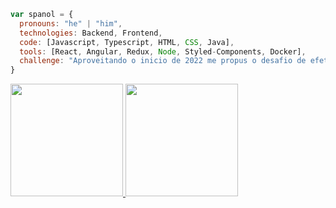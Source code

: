 
```javascript
var spanol = {
  pronouns: "he" | "him",
  technologies: Backend, Frontend,
  code: [Javascript, Typescript, HTML, CSS, Java],
  tools: [React, Angular, Redux, Node, Styled-Components, Docker],
  challenge: "Aproveitando o inicio de 2022 me propus o desafio de efetuar 365 commits nesses próximos 365 dias."
}
```
<div>
<a href="https://github.com/spanol">
<img height="180em" src="https://github-readme-stats.vercel.app/api/top-langs/?username=spanol&layout=compact&langs_count=7&theme=dracula"/>
<img height="180em" src="https://github-readme-stats.vercel.app/api?username=spanol&show_icons=true&theme=dracula&include_all_commits=true&count_private=true"/>
</div>
